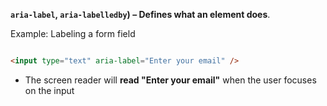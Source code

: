 **`aria-label`, `aria-labelledby`) – Defines what an element  does**.
    
    
Example: Labeling a form field
        
```html

<input type="text" aria-label="Enter your email" />
```
        
- The screen reader will **read "Enter your email"** when the user focuses on the input
            
